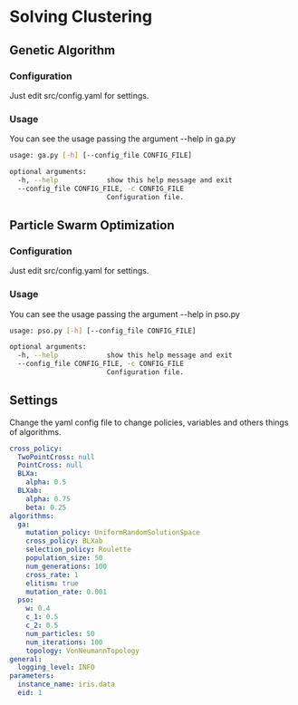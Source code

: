 # Solving Clustering

## Genetic Algorithm

### Configuration

Just edit src/config.yaml for settings.

### Usage

You can see the usage passing the argument --help in ga.py

```sh
usage: ga.py [-h] [--config_file CONFIG_FILE]

optional arguments:
  -h, --help            show this help message and exit
  --config_file CONFIG_FILE, -c CONFIG_FILE
                        Configuration file.
```

## Particle Swarm Optimization

### Configuration

Just edit src/config.yaml for settings.

### Usage

You can see the usage passing the argument --help in pso.py
```sh
usage: pso.py [-h] [--config_file CONFIG_FILE]

optional arguments:
  -h, --help            show this help message and exit
  --config_file CONFIG_FILE, -c CONFIG_FILE
                        Configuration file.
```
## Settings

Change the yaml config file to change policies, variables and others things of algorithms.

```yaml
cross_policy:
  TwoPointCross: null
  PointCross: null
  BLXa:
    alpha: 0.5
  BLXab:
    alpha: 0.75
    beta: 0.25
algorithms:
  ga:
    mutation_policy: UniformRandomSolutionSpace
    cross_policy: BLXab
    selection_policy: Roulette
    population_size: 50
    num_generations: 100
    cross_rate: 1
    elitism: true
    mutation_rate: 0.001
  pso:
    w: 0.4
    c_1: 0.5
    c_2: 0.5
    num_particles: 50
    num_iterations: 100
    topology: VonNeumannTopology
general:
  logging_level: INFO
parameters:
  instance_name: iris.data
  eid: 1
```
